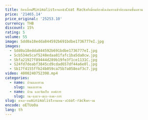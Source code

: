 ```yaml
---
title: อิตาเลี่ยนMinimalistอานหนังCoat Rackพรีเมี่ยมห้องนั่งเล่นทางเข้าห้องนอนชั้นแขวน
price: '21465.14'
price_original: '25253.10'
currency: THB
discount: 15%
rating: 5
volume: 55
image: Sdd0a18edda844592b691bdbe1736777eI.jpg
images:
  - Sdd0a18edda844592b691bdbe1736777eI.jpg
  - Scb534e5caf5248edaa81fafc1ba5da0cw.jpg
  - Sbfa21927f89444d289b19fe3f1ce1131C.jpg
  - S24fd7deabf3845cd9cdad657df44a6e0l.jpg
  - Sb17f4155ffb24b059ca75b7a058eaf3c7.jpg
video: 4000240752398.mp4
categories:
  - name: บ้านและสวน
    slug: านและสวน
  - name: บ้าน และจัดเก็บ องค์การ
    slug: าน-และจ-ดเก-องค-การ
slug: ตาเล-ยนminimalistอานหน-งcoat-rackพร-เม
encode: oETUo0a
lang: th
---
```

  